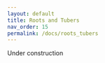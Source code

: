 ```yaml
---
layout: default
title: Roots and Tubers
nav_order: 15
permalink: /docs/roots_tubers
---
```


Under construction
